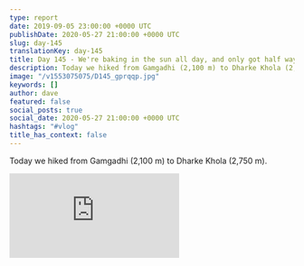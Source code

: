 ```yaml
---
type: report
date: 2019-09-05 23:00:00 +0000 UTC
publishDate: 2020-05-27 21:00:00 +0000 UTC
slug: day-145
translationKey: day-145
title: Day 145 - We're baking in the sun all day, and only got half way.
description: Today we hiked from Gamgadhi (2,100 m) to Dharke Khola (2,750 m).
image: "/v1553075075/D145_gprqqp.jpg"
keywords: []
author: dave
featured: false
social_posts: true
social_date: 2020-05-27 21:00:00 +0000 UTC
hashtags: "#vlog"
title_has_context: false
---
```


Today we hiked from Gamgadhi (2,100 m) to Dharke Khola (2,750 m).

<iframe class="youtube" src="https://www.youtube.com/embed/ZdqsppgGGZ4" frameborder="0" allow="accelerometer; autoplay; encrypted-media; gyroscope; picture-in-picture" allowfullscreen></iframe>

